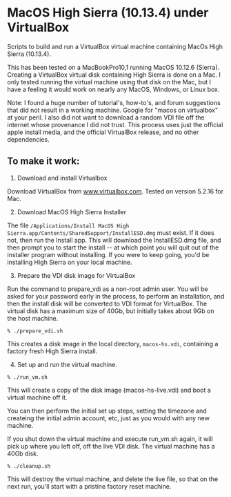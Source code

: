 # MacOS High Sierra (10.13.4) under VirtualBox

Scripts to build and run a VirtualBox virtual machine containing MacOs High Sierra (10.13.4).

This has been tested on a MacBookPro10,1 running MacOS 10.12.6 (Sierra).  Creating a VirtualBox virtual disk containing High Sierra is done on a Mac.
I only tested running the virtual machine using that disk on the Mac, but I have a feeling it would work on nearly any MacOS, Windows, or Linux box.

Note: I found a huge number of tutorial's, how-to's, and forum suggestions that did not result in a working machine.  Google for "macos on virtualbox" at your peril.  I also did not want to download a random VDI file off the internet whose provenance I did not trust.  This process uses just the official apple install media, and the official VirtualBox release, and no other dependencies.

## To make it work:

1. Download and install Virtualbox

Download VirtualBox from www.virtualbox.com.
Tested on version 5.2.16 for Mac.

2. Download MacOS High Sierra Installer

The file
`/Applications/Install MacOS High Sierra.app/Contents/SharedSupport/InstallESD.dmg`
must exist.  If it does not, then run the Install app.  This will
download the InstallESD.dmg file, and then prompt you to start the install
-- at which point you will quit out of the installer program without
installing. If you were to keep going, you'd be installing High
Sierra on your local machine.

3. Prepare the VDI disk image for VirtualBox

Run the command to prepare_vdi as a non-root admin user.  You will be asked for your password early in the process, to perform an installation, and then the install disk will be converted to VDI format for VirtualBox.  The virtual disk has a maximum size of 40Gb, but initially takes about 9Gb on the host machine.

```
% ./prepare_vdi.sh 
```

This creates a disk image in the local directory, `macos-hs.vdi`, containing a factory fresh High Sierra install.

4. Set up and run the virtual machine.

```
% ./run_vm.sh
```

This will create a copy of the disk image (macos-hs-live.vdi) and boot a virtual machine off it.

You can then perform the initial set up steps, setting the timezone and createing the initial admin account, etc, just as you would with any new machine.

If you shut down the virtual machine and execute run_vm.sh again, it will pick up where you left off, off the live VDI disk.  The virtual machine has a 40Gb disk.

```
% ./cleanup.sh
```
This will destroy the virtual machine, and delete the live file, so that on the next run, you'll start with a pristine factory reset machine.
